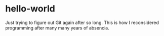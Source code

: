 # hello-world
Just trying to figure out Git again after so long.
This is how I reconsidered programming after many many years of absencia.
